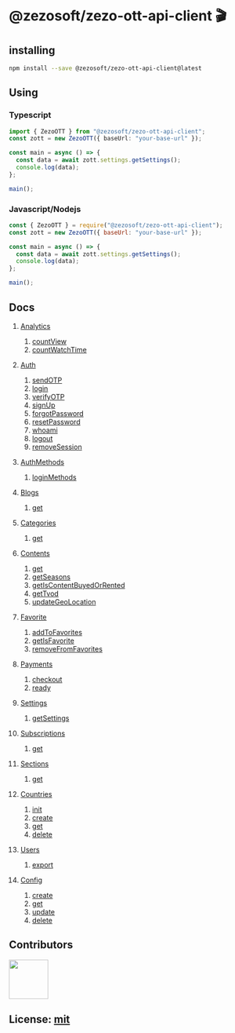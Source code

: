 # @zezosoft/zezo-ott-api-client 🎬

## installing

```bash
npm install --save @zezosoft/zezo-ott-api-client@latest
```

## Using

### Typescript

```typescript
import { ZezoOTT } from "@zezosoft/zezo-ott-api-client";
const zott = new ZezoOTT({ baseUrl: "your-base-url" });

const main = async () => {
  const data = await zott.settings.getSettings();
  console.log(data);
};

main();
```

### Javascript/Nodejs

```javascript
const { ZezoOTT } = require("@zezosoft/zezo-ott-api-client");
const zott = new ZezoOTT({ baseUrl: "your-base-url" });

const main = async () => {
  const data = await zott.settings.getSettings();
  console.log(data);
};

main();
```

## Docs

1. [Analytics](doc/analytics.md#Analytics)

   1. [countView](doc/analytics.md#countView)
   1. [countWatchTime](doc/analytics.md#countWatchTime)

1. [Auth](doc/auth.md#Auth)

   1. [sendOTP](doc/auth.md#sendOTP)
   1. [login](doc/auth.md#login)
   1. [verifyOTP](doc/auth.md#verifyOTP)
   1. [signUp](doc/auth.md#signUp)
   1. [forgotPassword](doc/auth.md#forgotPassword)
   1. [resetPassword](doc/auth.md#resetPassword)
   1. [whoami](doc/auth.md#whoami)
   1. [logout](doc/auth.md#logout)
   1. [removeSession](doc/auth.md#removeSession)

1. [AuthMethods](doc/auth.methods.md#AuthMethods)

   1. [loginMethods](doc/auth.methods.md#loginMethods)

1. [Blogs](doc/blog.md#CategBlogsories)

   1. [get](doc/blog.md#get)

1. [Categories](doc/categories.md#Categories)

   1. [get](doc/categories.md#get)

1. [Contents](doc/content.md#Contents)

   1. [get](doc/content.md#get)
   1. [getSeasons](doc/content.md#getSeasons)
   1. [getIsContentBuyedOrRented](doc/content.md#getIsContentBuyedOrRented)
   1. [getTvod](doc/content.md#getTvod)
   1. [updateGeoLocation](doc/content.md#updateGeoLocation)

1. [Favorite](doc/favorite.md#Favorites)

   1. [addToFavorites](doc/favorite.md#addToFavorites)
   1. [getIsFavorite](doc/favorite.md#getIsFavorite)
   1. [removeFromFavorites](doc/favorite.md#removeFromFavorites)

1. [Payments](doc/payments.md#Payments)

   1. [checkout](doc/payments.md#checkout)
   1. [ready](doc/payments.md#ready)

1. [Settings](doc/settings.md#Settings)

   1. [getSettings](doc/settings.md#getSettings)

1. [Subscriptions](doc/subscriptions.md#Subscriptions)

   1. [get](doc/subscriptions.md#get)

1. [Sections](doc/sections.md#Sections)

   1. [get](doc/sections.md#get)

1. [Countries](doc/countries.md#Countries)

   1. [init](doc/countries.md#init)
   1. [create](doc/countries.md#create)
   1. [get](doc/countries.md#get)
   1. [delete](doc/countries.md#delete)

1. [Users](doc/user.md#Users)

   1. [export](doc/user.md#export)

1. [Config](doc/config.md#Config)

   1. [create](doc/config.md#create)
   1. [get](doc/config.md#get)
   1. [update](doc/config.md#update)
   1. [delete](doc/config.md#delete)

## Contributors

<a href="https://github.com/PukhrajDhamu" target="_blank">
    <img src="https://avatars2.githubusercontent.com/u/74310666?v=3" width="80" height="80">
</a>

## License: [mit](LICENSE)
